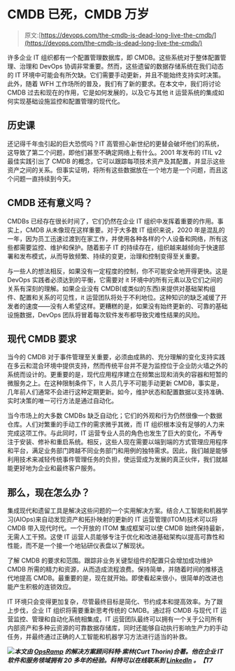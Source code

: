 # CMDB 已死，CMDB 万岁

> 原文:[https://devops.com/the-cmdb-is-dead-long-live-the-cmdb/](https://devops.com/the-cmdb-is-dead-long-live-the-cmdb/)

许多企业 IT 组织都有一个配置管理数据库，即 CMDB。这些系统对于整体配置管理、治理和 DevOps 协调非常重要。然而，这些遗留的数据存储系统在我们动态的 IT 环境中可能会有所欠缺。它们需要手动更新，并且不能始终支持实时决策。此外，随着 WFH 工作场所的普及，我们有了新的要求。在本文中，我们将讨论 CMDB 过去和现在的作用，它是如何发展的，以及它与其他 it 运营系统的集成如何实现基础设施监控和配置管理的现代化。

## 历史课

还记得千年虫引起的巨大恐慌吗？IT 高管担心新世纪的更替会破坏他们的系统，这导致了第二个问题，即他们甚至不确定网络上有什么。2001 年发布的 ITIL v2 最佳实践引出了 CMDB 的概念，它可以跟踪每项技术资产及其配置，并显示这些资产之间的关系。但事实证明，将所有这些数据放在一个地方是一个问题，而且这个问题一直持续到今天。

## CMDB 还有意义吗？

CMDBs 已经存在很长时间了，它们仍然在企业 IT 组织中发挥着重要的作用。事实上，CMDB 从未像现在这样重要。对于大多数 IT 组织来说，2020 年是混乱的一年，因为员工迅速过渡到在家工作，并使用各种各样的个人设备和网络，所有这些都需要监控、维护和保护。随着影子 IT 的持续存在，组织越来越倾向于快速部署和发布模式，从而导致频繁、持续的变更，治理和控制变得至关重要。

与一些人的想法相反，如果没有一定程度的控制，你不可能安全地开得更快。这是 DevOps 实践者必须达到的平衡，它需要对 it 环境中的所有元素以及它们之间的关系有深刻的理解。如果企业没有 CMDB(或类似的东西)来提供对基础架构组件、配置和关系的可见性，it 运营团队将处于不利地位。这种知识的缺乏减缓了开发者的速度——没有人希望这样。更糟糕的是，如果没有始终更新的、可靠的基础设施数据，DevOps 团队将冒着每次软件发布都导致灾难性结果的风险。

## 现代 CMDB 要求

当今的 CMDB 对于事件管理至关重要，必须由成熟的、充分理解的变化支持实践在多云和混合环境中提供支持，然而传统平台并不是为监控位于企业防火墙之外的系统而设计的。更重要的是，现代应用程序建立在频繁出现和消失的容器和短暂的微服务之上。在这种限制条件下，It 人员几乎不可能手动更新 CMDB，事实是，几年前人们通常不会进行这种定期更新。如今，维护状态和配置数据以支持准确、实时决策的唯一可行方法是通过自动化。

当今市场上的大多数 CMDBs 缺乏自动化；它们的外观和行为仍然很像一个数据仓库。人们对繁重的手动工作的需求微乎其微，而 IT 组织根本没有足够的人力来完成这项工作。与此同时，IT 运营专业人员的角色也发生了巨大的变化，不再专注于安装、修补和重启系统。相反，这些人现在需要以端到端的方式管理应用程序和平台，满足业务部门跨越不同业务部门和用例的独特需求。因此，我们越是能够利用技术来减轻传统事件管理任务的负担，使运营成为发展的真正伙伴，我们就越能更好地为企业和最终客户服务。

## 那么，现在怎么办？

集成现代和遗留工具是解决这些问题的一个实用解决方案。结合人工智能和机器学习(AIOps)来自动发现资产和拓扑映射的更新的 IT 运营管理(ITOM)技术可以将 CMDB 带入现代时代。一个开放的 ITOM 集成框架可以使 CMDB 始终保持最新，无需人工干预。这使 IT 运营人员能够专注于优化和改进基础架构以提高可靠性和性能，而不是一个接一个地钻研仪表盘以了解现状。

了解 CMDB 的要求和范围。跟踪非业务关键型组件的配置只会增加成功维护 CMDB 所需的精力和资源，从而造成流程浪费。保持简单，并随着时间的推移迭代地提高 CMDB。最重要的是，现在就开始。即使看起来很小，很简单的改进也能产生积极的连锁效应。

IT 环境只会变得更加复杂，尽管最终目标是简化、节约成本和提高效率。为了跟上步伐，企业 IT 组织将需要重新思考传统的 CMDB。通过将 CMDB 与现代 IT 运营监控、管理和自动化系统相集成，IT 运营团队最终可以拥有一个关于公司所有内部资产和多种云资源的可靠数据存储库，同时还能够自动执行影响生产力的手动任务，并最终通过正确的人工智能和机器学习方法进行适当的补救。

***![](../Images/de62ec540f7c45506806f07945c1ebc8.png)本文由 [OpsRamp](http://www.opsramp.com/) 的解决方案顾问科特·索林(Curt Thorin)合著。他在企业 IT 软件和服务领域拥有 20 多年的经验。科特可以在线联系到 [LinkedIn](https://www.linkedin.com/in/curtisthorin/) 。【T7***